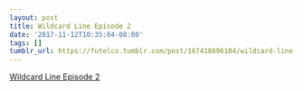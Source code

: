 ```yaml
---
layout: post
title: Wildcard Line Episode 2
date: '2017-11-12T10:35:04-08:00'
tags: []
tumblr_url: https://futelco.tumblr.com/post/167418696104/wildcard-line-episode-2
---
```

[Wildcard Line Episode 2](https://soundcloud.com/user-450753077/2a-1)  
